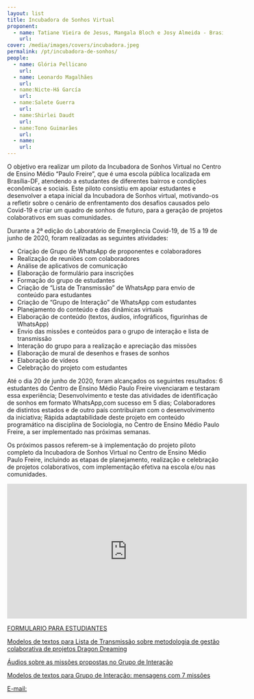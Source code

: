 ```yaml
---
layout: list
title: Incubadora de Sonhos Virtual
proponent:
  - name: Tatiane Vieira de Jesus, Mangala Bloch e Josy Almeida - Brasília, DF
    url: 
cover: /media/images/covers/incubadora.jpeg
permalink: /pt/incubadora-de-sonhos/
people:
  - name: Glória Pellicano
    url: 
  - name: Leonardo Magalhães
    url: 
  - name:Nicte-Há García
    url: 
  - name:Salete Guerra
    url: 
  - name:Shirlei Daudt
    url: 
  - name:Tono Guimarães
    url: 
  - name: 
    url: 
---
```


O objetivo era realizar um piloto da Incubadora de Sonhos Virtual no Centro de Ensino Médio “Paulo Freire”, que é uma escola pública localizada em Brasília-DF, atendendo a estudantes de diferentes bairros e condições econômicas e sociais. Este piloto consistiu em apoiar estudantes e desenvolver a etapa inicial da Incubadora de Sonhos virtual, motivando-os a refletir sobre o cenário de enfrentamento dos desafios causados pelo Covid-19 e criar um quadro de sonhos de futuro, para a geração de projetos colaborativos em suas comunidades.

Durante a 2ª edição do Laboratório de Emergência Covid-19, de 15 a 19 de junho de 2020, foram realizadas as seguintes atividades:
* Criação de Grupo de WhatsApp de proponentes e colaboradores
* Realização de reuniões com colaboradores
* Análise de aplicativos de comunicação
* Elaboração de formulário para inscrições
* Formação do grupo de estudantes
* Criação de “Lista de Transmissão” de WhatsApp para envio de conteúdo para estudantes
* Criação de “Grupo de Interação” de WhatsApp com estudantes
* Planejamento do conteúdo e das dinâmicas virtuais
* Elaboração de conteúdo (textos, áudios, infográficos, figurinhas de WhatsApp)
* Envio das missões e conteúdos para o grupo de interação e lista de transmissão
* Interação do grupo para a realização e apreciação das missões
* Elaboração de mural de desenhos e frases de sonhos
* Elaboração de vídeos
* Celebração do projeto com estudantes

Até o dia 20 de junho de 2020, foram alcançados os seguintes resultados:
6 estudantes do Centro de Ensino Médio Paulo Freire vivenciaram e testaram essa experiência;
Desenvolvimento e teste das atividades de identificação de sonhos em formato WhatsApp,com sucesso em 5 dias;
Colaboradores de distintos estados e de outro país contribuíram com o desenvolvimento da iniciativa;
Rápida adaptabilidade deste projeto em conteúdo programático na disciplina de Sociologia, no Centro de Ensino Médio Paulo Freire, a ser implementado nas próximas semanas.

Os próximos passos referem-se à implementação do projeto piloto completo da Incubadora de Sonhos Virtual no Centro de Ensino Médio Paulo Freire, incluindo as etapas de planejamento, realização e celebração de projetos colaborativos, com implementação efetiva na escola e/ou nas comunidades.

<div class="video-wrapper video-wrapper-16x9">
<iframe width="560" height="315" src="https://www.youtube.com/embed/Pw8OqTsz9dk" frameborder="0" allow="accelerometer; autoplay; encrypted-media; gyroscope; picture-in-picture" allowfullscreen></iframe>
</div>
  
[FORMULARIO PARA ESTUDIANTES](https://docs.google.com/forms/d/e/1FAIpQLSfzaiIwdMFJbBMec7k3EQcpOmamO_yXixxEzolrUEQ4pPImAQ/viewform)

[Modelos de textos para Lista de Transmissão sobre metodologia de gestão colaborativa de projetos Dragon Dreaming]( https://docs.google.com/document/d/1psqAz3ASntLRk_6dGuCT_grQVH3bS5R7mhfCKGsw9ds/edit?usp=sharing)
  
[Áudios sobre as missões propostas no Grupo de Interação](https://drive.google.com/drive/folders/1bJICcrz0jybhztmMvjsqTtrjVTRKdkbE?usp=sharing) 
  
[Modelos de textos para Grupo de Interação: mensagens com 7 missões](https://docs.google.com/document/d/1FbeFY9TMI6irBemhd4Kn-jkXXB5nW3WxEts_yCe85d8/edit?usp=sharing) 

  
[E-mail:](incubadoradesonhos.lab@gmail.com) 